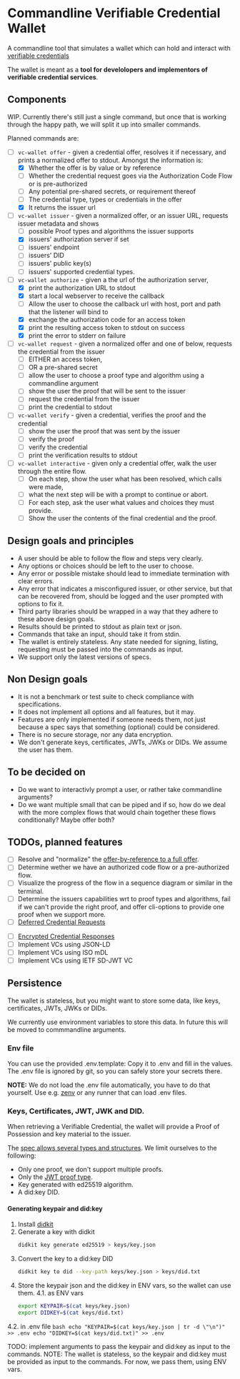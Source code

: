 # Commandline Verifiable Credential Wallet

A commandline tool that simulates a wallet which can hold and interact with [verifiable credentials](https://www.w3.org/TR/vc-data-model-2.0/)

The wallet is meant as a **tool for develolopers and implementors of verifiable credential services**.

## Components

WIP. Currently there's still just a single command, but once that is working
through the happy path, we will split it up into smaller commands.

Planned commands are:

- [ ] `vc-wallet offer` - given a credential offer, resolves it if necessary, and prints a normalized offer to stdout. Amongst the information is:
   - [x] Whether the offer is by value or by reference
   - [ ] Whether the credential request goes via the Authorization Code Flow or is pre-authorized
   - [ ] Any potential pre-shared secrets, or requirement thereof
   - [ ] The credential type, types or credentials in the offer
   - [x] It returns the issuer url
- [ ] `vc-wallet issuer` - given a normalized offer, or an issuer URL, requests issuer metadata and shows
   - [ ] possible Proof types and algorithms the issuer supports
   - [x] issuers' authorization server if set
   - [ ] issuers' endpoint
   - [ ] issuers' DID
   - [ ] issuers' public key(s)
   - [ ] issuers' supported credential types.
- [ ] `vc-wallet authorize` - given a the url of the authorization server,
   - [x] print the authorization URL to stdout
   - [x] start a local webserver to receive the callback
   - [ ] Allow the user to choose the callback url with host, port and path that the listener will bind to
   - [x] exchange the authorization code for an access token
   - [x] print the resulting access token to stdout on success
   - [x] print the error to stderr on failure
- [ ] `vc-wallet request` - given a normalized offer and one of below, requests the credential from the issuer
   - [ ] EITHER an access token,
   - [ ] OR a pre-shared secret
   - [ ] allow the user to choose a proof type and algorithm using a commandline argument
   - [ ] show the user the proof that will be sent to the issuer
   - [ ] request the credential from the issuer
   - [ ] print the credential to stdout
- [ ] `vc-wallet verify` - given a credential, verifies the proof and the credential
   - [ ] show the user the proof that was sent by the issuer
   - [ ] verify the proof
   - [ ] verify the credential
   - [ ] print the verification results to stdout

- [ ] `vc-wallet interactive` - given only a credential offer, walk the user through the entire flow.
   - [ ] On each step, show the user what has been resolved, which calls were made, 
   - [ ] what the next step will be with a prompt to continue or abort.
   - [ ] For each step, ask the user what values and choices they must provide.
   - [ ] Show the user the contents of the final credential and the proof.

## Design goals and principles

* A user should be able to follow the flow and steps very clearly.
* Any options or choices should be left to the user to choose.
* Any error or possible mistake should lead to immediate termination with clear errors.
* Any error that indicates a misconfigured issuer, or other service, but that
  can be recovered from, should be logged and the user prompted with options to
  fix it.
* Third party libraries should be wrapped in a way that they adhere to these above design goals.
* Results should be printed to stdout as plain text or json.
* Commands that take an input, should take it from stdin.
* The wallet is entirely stateless. Any state needed for signing, listing, requesting must be passed into the commands as input. 
* We support only the latest versions of specs.

## Non Design goals

* It is not a benchmark or test suite to check compliance with specifications.
* It does not implement all options and all features, but it may.
* Features are only implemented if someone needs them, not just because a spec
  says that something (optional) could be considered.
* There is no secure storage, nor any data encryption. 
* We don't generate keys, certificates, JWTs, JWKs or DIDs. We assume the user has them.

## To be decided on

* Do we want to interactivly prompt a user, or rather take commandline arguments?
* Do we want multiple small that can be piped and if so, how do we deal with
  the more complex flows that would chain together these flows conditionally? Maybe offer both?

## TODOs, planned features

* [ ] Resolve and "normalize" the [offer-by-reference to a full offer](https://openid.net/specs/openid-4-verifiable-credential-issuance-1_0.html#name-sending-credential-offer-by-).
* [ ] Determine wether we have an authorized code flow or a pre-authorized flow.
* [ ] Visualize the progress of the flow in a sequence diagram or similar in the terminal.
* [ ] Determine the issuers capabilities wrt to proof types and algorithms, fail if we can't provide the right proof, and offer cli-options to provide one proof when we support more.
* [ ] [Deferred Credential Requests](https://openid.net/specs/openid-4-verifiable-credential-issuance-1_0.html#name-deferred-credential-respons)
- [ ] [Encrypted Credential Responses](https://openid.net/specs/openid-4-verifiable-credential-issuance-1_0.html#section-8.2-16)
- [ ] Implement VCs using JSON-LD
- [ ] Implement VCs using ISO mDL
- [ ] Implement VCs using IETF SD-JWT VC

## Persistence

The wallet is stateless, but you might want to store some data, like keys, certificates, JWTs, JWKs or DIDs.

We currently use environment variables to store this data. In future this will be moved to commmandline arguments.

### Env file

You can use the provided .env.template: Copy it to .env and fill in the values. 
The .env file is ignored by git, so you can safely store your secrets there.

**NOTE:** We do not load the .env file automatically, you have to do that yourself. Use
e.g. [zenv](https://github.com/numToStr/zenv) or any runner that can load .env
files.

### Keys, Certificates, JWT, JWK and DID.

When retrieving a Verifiable Credential, the wallet will provide a Proof of Possession and key
material to the issuer.

The [spec allows several types and structures](https://openid.net/specs/openid-4-verifiable-credential-issuance-1_0.html#name-credential-request). We limit ourselves to the following:

* Only one proof, we don't support multiple proofs.
* Only the [JWT proof type](https://openid.net/specs/openid-4-verifiable-credential-issuance-1_0.html#name-proof-types).
* Key generated with ed25519 algorithm.
* A did:key DID.

#### Generating keypair and did:key

1. Install [didkit](https://www.sprucekit.dev/verifiable-digital-credentials/didkit/installation)
2. Generate a key with didkit
    ```bash
    didkit key generate ed25519 > keys/key.json
    ```
3. Convert the key to a did:key DID
    ```bash
    didkit key to did --key-path keys/key.json > keys/did.txt
    ```
4. Store the keypair json and the did:key in ENV vars, so the wallet can use them.
    4.1. as ENV vars
    ```bash
    export KEYPAIR=$(cat keys/key.json)
    export DIDKEY=$(cat keys/did.txt)
    ```
  4.2. in .env file
    ```bash
    echo "KEYPAIR=$(cat keys/key.json | tr -d \"\n")" >> .env
    echo "DIDKEY=$(cat keys/did.txt)" >> .env
    ```

TODO: implement arguments to pass the keypair and did:key as input to the commands.
NOTE: The wallet is stateless, so the keypair and did:key must be provided as input to the commands.
      For now, we pass them, using ENV vars.
